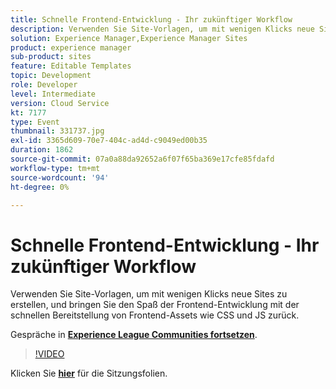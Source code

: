 ```yaml
---
title: Schnelle Frontend-Entwicklung - Ihr zukünftiger Workflow
description: Verwenden Sie Site-Vorlagen, um mit wenigen Klicks neue Sites zu erstellen, und bringen Sie den Spaß der Frontend-Entwicklung mit der schnellen Bereitstellung von Frontend-Assets wie CSS und JS zurück. Diese Sitzung wurde im Rahmen des Adobe Developers Live-Inhaltsereignisses durchgeführt.
solution: Experience Manager,Experience Manager Sites
product: experience manager
sub-product: sites
feature: Editable Templates
topic: Development
role: Developer
level: Intermediate
version: Cloud Service
kt: 7177
type: Event
thumbnail: 331737.jpg
exl-id: 3365d609-70e7-404c-ad4d-c9049ed00b35
duration: 1862
source-git-commit: 07a0a88da92652a6f07f65ba369e17cfe85fdafd
workflow-type: tm+mt
source-wordcount: '94'
ht-degree: 0%

---
```


# Schnelle Frontend-Entwicklung - Ihr zukünftiger Workflow

Verwenden Sie Site-Vorlagen, um mit wenigen Klicks neue Sites zu erstellen, und bringen Sie den Spaß der Frontend-Entwicklung mit der schnellen Bereitstellung von Frontend-Assets wie CSS und JS zurück.

Gespräche in **[Experience League Communities fortsetzen](https://adobe.ly/36Yd3v6)**.

>[!VIDEO](https://video.tv.adobe.com/v/331737/?quality=12&learn=on&hidetitle=true)

Klicken Sie **[hier](/help/adobe-developers-live/assets/rapid-frontend-devlopment.pdf)** für die Sitzungsfolien.
